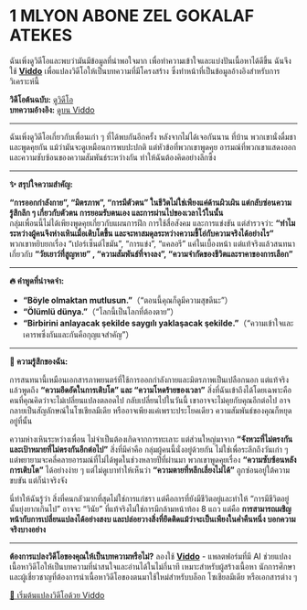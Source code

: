 # 1 MLYON ABONE ZEL GOKALAF ATEKES

ฉันเพิ่งดูวิดีโอและพบว่ามันมีข้อมูลที่น่าพอใจมาก เพื่อทำความเข้าใจและแบ่งปันเนื้อหาได้ดีขึ้น ฉันจึงใช้ **[Viddo](https://viddo.pro/)** เพื่อแปลงวิดีโอให้เป็นบทความที่มีโครงสร้าง ซึ่งทำหน้าที่เป็นข้อมูลอ้างอิงสำหรับการวิเคราะห์นี้

**วิดีโอต้นฉบับ:** [ดูวิดีโอ](https://www.youtube.com/watch?v=EGKPeL4YxZA)  
**บทความอ้างอิง:** [ดูบน Viddo](https://viddo.pro/zh/video-result/aa94c2c8-be73-455d-9ab5-ab9fda90539d)

---

ฉันเพิ่งดูวิดีโอเกี่ยวกับเพื่อนเก่า ๆ ที่ได้พบกันอีกครั้ง หลังจากไม่ได้เจอกันนาน ที่บ้าน พวกเขานั่งดื่มชาและพูดคุยกัน แม้ว่ามันจะดูเหมือนการพบปะปกติ แต่หัวข้อที่พวกเขาพูดคุย อารมณ์ที่พวกเขาแสดงออก และความซับซ้อนของความสัมพันธ์ระหว่างกัน ทำให้ฉันต้องคิดอย่างลึกซึ้ง

---

**✨ สรุปใจความสำคัญ:**

**“การออกกำลังกาย”, “มิตรภาพ”, “การมีตัวตน” ในชีวิตไม่ใช่เพียงแค่ด้านผิวเผิน แต่กลับซ่อนความรู้สึกลึก ๆ เกี่ยวกับตัวตน การยอมรับตนเอง และการผ่านไปของเวลาไว้ในนั้น**  
กลุ่มเพื่อนนี้ไม่ได้เพียงพูดคุยเกี่ยวกับแผนการฝึก การใช้สื่อสังคม และการแข่งขัน แต่สำรวจว่า: **“ทำไมระหว่างผู้คนจึงห่างเหินเมื่อเติบโตขึ้น และจะหาสมดุลระหว่างความขี้โอ่กับความจริงได้อย่างไร”**  
พวกเขาหยิบยกเรื่อง “เปอร์เซ็นต์ไขมัน”, “การแข่ง”, “แคลอรี” แค่ในเบื้องหน้า แต่แท้จริงแล้วสนทนาเกี่ยวกับ **“วัยเยาว์ที่สูญหาย” , “ความสัมพันธ์ที่จางลง”, “ความจำกัดของชีวิตและราคาของการเลือก”**

---

**🔥 คำพูดที่น่าจดจำ:**

- **“Böyle olmaktan mutlusun.”**（“ตอนนี้คุณก็ดูมีความสุขดีนะ”）  
- **“Ölümlü dünya.”**（“โลกนี้เป็นโลกที่ต้องตาย”）  
- **“Birbirini anlayacak şekilde saygılı yaklaşacak şekilde.”**（“ความเข้าใจและเคารพซึ่งกันและกันคือกุญแจสำคัญ”）

---

**🧠 ความรู้สึกของฉัน:**

การสนทนานี้เหมือนเอกสารภาพยนตร์ที่ใช้การออกกำลังกายและมิตรภาพเป็นเปลือกนอก แต่แท้จริงแล้วพูดถึง **“ความอึดอัดในการเติบโต” และ “ความโหดร้ายของเวลา”** สิ่งที่ฉันเข้าถึงได้โดยเฉพาะคือ คนที่คุณคิดว่าจะไม่เปลี่ยนแปลงตลอดไป กลับเปลี่ยนไปในวันนี้ เขาอาจจะไม่คุยกับคุณอีกต่อไป อาจกลายเป็นสัญลักษณ์ในโซเชียลมีเดีย หรืออาจเพียงแค่เพราะประโยคเดียว ความสัมพันธ์ของคุณก็หยุดอยู่ที่นั้น

ความห่างเหินระหว่างเพื่อน ไม่จำเป็นต้องเกิดจากการทะเลาะ แต่ส่วนใหญ่มาจาก **“จังหวะที่ไม่ตรงกันและเป้าหมายที่ไม่ตรงกันอีกต่อไป”** สิ่งที่มีค่าคือ กลุ่มผู้คนนี้นั่งอยู่ด้วยกัน ไม่ใช่เพื่อระลึกถึงวันเก่า ๆ แต่พยายามจะคลี่คลายอารมณ์ที่ไม่ได้พูดในช่วงหลายปีที่ผ่านมา พวกเขาพูดคุยเรื่อง **“ความซับซ้อนหลังการเติบโต”** ได้อย่างง่าย ๆ แต่ไม่ดูเบาทำให้เห็นว่า **“ความตายที่หลีกเลี่ยงไม่ได้”** ถูกซ่อนอยู่ใต้ความขบขัน แต่ก็น่าจริงจัง

นี่ทำให้ฉันรู้ว่า สิ่งที่คนกลัวมากที่สุดไม่ใช่การแก่ชรา แต่คือการที่ยังมีชีวิตอยู่และทำให้ “การมีชีวิตอยู่นั้นยุ่งยากเกินไป” อาจจะ “วินัย” ที่แท้จริงไม่ใช่การมีกล้ามหน้าท้อง 8 แถว แต่คือ **การสามารถเผชิญหน้ากับการเปลี่ยนแปลงได้อย่างสงบ และปล่อยวางสิ่งที่ยึดติดแม้ว่าจะเป็นเพียงในค่ำคืนหนึ่ง บอกความจริงบางอย่าง**

---

**ต้องการแปลงวิดีโอของคุณให้เป็นบทความหรือไม่?** ลองใช้ **[Viddo](https://viddo.pro/)** - แพลตฟอร์มที่มี AI ช่วยแปลงเนื้อหาวิดีโอให้เป็นบทความที่น่าสนใจและอ่านได้ในไม่กี่นาที เหมาะสำหรับผู้สร้างเนื้อหา นักการศึกษา และผู้เชี่ยวชาญที่ต้องการนำเนื้อหาวิดีโอของตนมาใช้ใหม่สำหรับบล็อก โซเชียลมีเดีย หรือเอกสารต่าง ๆ

[🚀 เริ่มต้นแปลงวิดีโอด้วย Viddo](https://viddo.pro/)